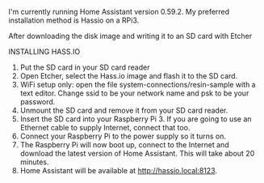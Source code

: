 
I'm currently running Home Assistant version 0.59.2. 
My preferred installation method is Hassio on a RPi3.

After downloading the disk image and writing it to an SD card with Etcher

INSTALLING HASS.IO
1. Put the SD card in your SD card reader
2. Open Etcher, select the Hass.io image and flash it to the SD card.
3. WiFi setup only: open the file system-connections/resin-sample with a text editor. Change ssid to be your network name and psk to be your password.
4. Unmount the SD card and remove it from your SD card reader.
5. Insert the SD card into your Raspberry Pi 3. If you are going to use an Ethernet cable to supply Internet, connect that too.
6. Connect your Raspberry Pi to the power supply so it turns on.
7. The Raspberry Pi will now boot up, connect to the Internet and download the latest version of Home Assistant. This will take about 20 minutes.
8. Home Assistant will be available at http://hassio.local:8123.
